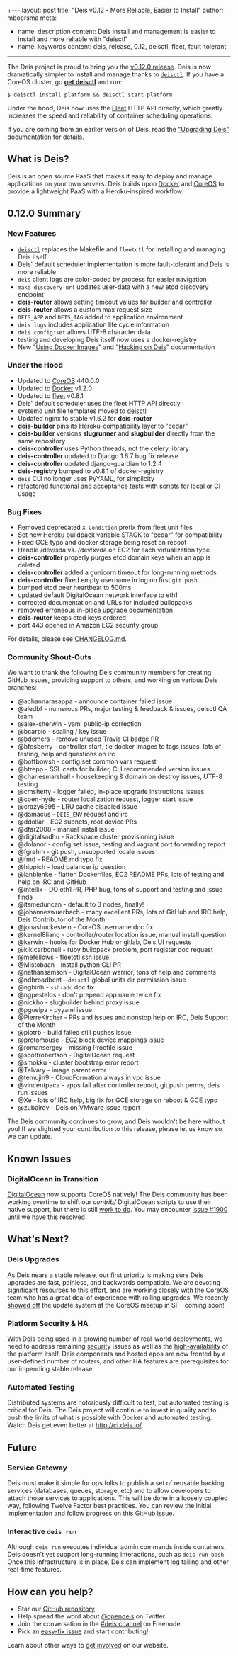 +---
layout: post
title: "Deis v0.12 - More Reliable, Easier to Install"
author: mboersma
meta:
  - name: description
    content: Deis install and management is easier to install and more reliable with "deisctl"
  - name: keywords
    content: deis, release, 0.12, deisctl, fleet, fault-tolerant
---

The Deis project is proud to bring you the [v0.12.0 release](https://github.com/deis/deis/releases/tag/v0.12.0). Deis is now dramatically simpler to install and manage thanks to [`deisctl`](https://github.com/deis/deisctl#deis-control-utility). If you have a CoreOS cluster, go [**get deisctl**](https://github.com/deis/deisctl#installation) and run:

```console
$ deisctl install platform && deisctl start platform
```

Under the hood, Deis now uses the [Fleet](https://github.com/coreos/fleet) HTTP API directly, which greatly increases the speed and reliability of container scheduling operations.

If you are coming from an earlier version of Deis, read the ["Upgrading Deis"](http://docs.deis.io/en/latest/operations/upgrading-deis/) documentation for details.

## What is Deis?

Deis is an open source PaaS that makes it easy to deploy and manage applications on your own servers. Deis builds upon [Docker](http://docker.io/) and [CoreOS](https://coreos.com/) to provide a lightweight PaaS with a Heroku-inspired workflow.

## 0.12.0 Summary

### New Features

- [`deisctl`](https://github.com/deis/deisctl#deis-control-utility) replaces the Makefile and `fleetctl` for installing and managing Deis itself
- Deis' default scheduler implementation is more fault-tolerant and Deis is more reliable
- `deis` client logs are color-coded by process for easier navigation
- `make discovery-url` updates user-data with a new etcd discovery endpoint
- **deis-router** allows setting timeout values for builder and controller
- **deis-router** allows a custom max request size
- `DEIS_APP` and `DEIS_TAG` added to application environment
- `deis logs` includes application life cycle information
- `deis config:set` allows UTF-8 character data
- testing and developing Deis itself now uses a docker-registry
- New "[Using Docker Images](http://docs.deis.io/en/latest/using_deis/using-docker-images/)" and "[Hacking on Deis](http://docs.deis.io/en/latest/contributing/hacking/)" documentation


### Under the Hood

- Updated to [CoreOS](https://coreos.com/) 440.0.0
- Updated to [Docker](http://docker.io/) v1.2.0
- Updated to [fleet](https://github.com/coreos/fleet) v0.8.1
- Deis' default scheduler uses the fleet HTTP API directly
- systemd unit file templates moved to [deisctl](https://github.com/deis/deisctl)
- Updated nginx to stable v1.6.2 for **deis-router**
- **deis-builder** pins its Heroku-compatibility layer to "cedar"
- **deis-builder** versions **slugrunner** and **slugbuilder** directly from the same repository
- **deis-controller** uses Python threads, not the celery library
- **deis-controller** updated to Django 1.6.7 bug fix release
- **deis-controller** updated django-guardian to 1.2.4
- **deis-registry** bumped to v0.8.1 of docker-registry
- `deis` CLI no longer uses PyYAML, for simplicity
- refactored functional and acceptance tests with scripts for local or CI usage


### Bug Fixes

- Removed deprecated `X-Condition` prefix from fleet unit files
- Set new Heroku buildpack variable STACK to "cedar" for compatibility
- Fixed GCE typo and docker storage being reset on reboot
- Handle /dev/sda vs. /dev/xvda on EC2 for each virtualization type
- **deis-controller** properly purges etcd domain keys when an app is deleted
- **deis-controller** added a gunicorn timeout for long-running methods
- **deis-controller** fixed empty username in log on first `git push`
- bumped etcd peer heartbeat to 500ms
- updated default DigitalOcean network interface to eth1
- corrected documentation and URLs for included buildpacks
- removed erroneous in-place upgrade documentation
- **deis-router** keeps etcd keys ordered
- port 443 opened in Amazon EC2 security group

For details, please see [CHANGELOG.md](https://github.com/deis/deis/blob/master/CHANGELOG.md).


### Community Shout-Outs

We want to thank the following Deis community members for creating GitHub issues,
providing support to others, and working on various Deis branches:

* @achannarasappa - announce container failed issue
* @aledbf - numerous PRs, major testing & feedback & issues, deisctl QA team
* @alex-sherwin - yaml public-ip correction
* @bcarpio - scaling / key issue
* @bdemers - remove unused Travis CI badge PR
* @bfosberry - controller start, tie docker images to tags issues, lots of testing, help and questions on irc
* @boffbowsh - config:set common vars request
* @btrepp - SSL certs for builder, CLI recommended version issues
* @charlesmarshall - housekeeping & domain on destroy issues, UTF-8 testing
* @cmshetty - logger failed, in-place upgrade instructions issues
* @coen-hyde - router localization request, logger start issue
* @crazy6995 - LRU cache disabled issue
* @damacus - `DEIS_ENV` request and irc
* @ddollar - EC2 subnets, root device PRs
* @dfar2008 - manual install issue
* @digitalsadhu - Rackspace cluster provisioning issue
* @dolanor - config:set issue, testing and vagrant port forwarding report
* @fgrehm - git push, unsupported locale issues
* @fmd - README.md typo fix
* @hippich - load balancer ip question
* @ianblenke - flatten Dockerfiles, EC2 README PRs, lots of testing and help on IRC and GitHub
* @intellix - DO eth1 PR, PHP bug, tons of support and testing and issue finds
* @itsmeduncan - default to 3 nodes, finally!
* @johanneswuerbach - many excellent PRs, lots of GitHub and IRC help, Deis Contributor of the Month
* @jonashuckestein - CoreOS username doc fix
* @kernel8liang - controller/router location issue, manual install question
* @kerwin - hooks for Docker Hub or gitlab, Deis UI requests
* @kikicarbonell - ruby buildpack problem, port register doc request
* @mefellows - fleetctl ssh issue
* @Mistobaan - install python CLI PR
* @nathansamson - DigitalOcean warrior, tons of help and comments
* @ndbroadbent - `deisctl` global units dir permission issue
* @ngbinh - `ssh-add` doc fix
* @ngpestelos - don't prepend app name twice fix
* @nickho - slugbuilder behind proxy issue
* @pguelpa - pyyaml issue
* @PierreKircher - PRs and issues and nonstop help on IRC, Deis Support of the Month
* @piotrb - build failed still pushes issue
* @protomouse - EC2 block device mappings issue
* @romansergey - missing Procfile issue
* @scottrobertson - DigitalOcean request
* @smokku - cluster bootstrap error report
* @Telvary - image parent error
* @temujin9 - CloudFormation always in vpc issue
* @vincentpaca - apps fail after controller reboot, git push perms, deis run issues
* @Xe - lots of IRC help, big fix for GCE storage on reboot & GCE typo
* @zubairov - Deis on VMware issue report

The Deis community continues to grow, and Deis wouldn't be here without you! If we slighted your contribution to this release, please let us know so we can update.


## Known Issues

### DigitalOcean in Transition

[DigitalOcean](https://www.digitalocean.com/) now supports CoreOS natively! The Deis community has been working overtime to shift our *contrib/* DigitalOcean scripts to use their native support, but there is still [work to do](https://github.com/deis/deis/pull/1776). You may encounter [issue #1900](https://github.com/deis/deis/issues/1900) until we have this resolved.


## What's Next?

### Deis Upgrades

As Deis nears a stable release, our first priority is making sure Deis upgrades are fast, painless, and backwards compatible. We are devoting significant resources to this effort, and are working closely with the CoreOS team who has a great deal of experience with rolling upgrades. We recently [showed off](http://gabrtv.github.io/deis-coreos-meetup-2014/#/) the update system at the CoreOS meetup in SF--coming soon!

### Platform Security & HA

With Deis being used in a growing number of real-world deployments, we need to address remaining [security](https://github.com/deis/deis/issues?labels=security&state=open) issues as well as the [high-availability](https://github.com/deis/deis/issues/984) of the platform itself. Deis components and hosted apps are now fronted by a user-defined number of routers, and other HA features are prerequisites for our impending stable release.

### Automated Testing

Distributed systems are notoriously difficult to test, but automated testing is critical for Deis. The Deis project will continue to invest in quality and to push the limits of what is possible with Docker and automated testing. Watch Deis get even better at http://ci.deis.io/.

## Future

### Service Gateway

Deis must make it simple for ops folks to publish a set of reusable backing services (databases, queues, storage, etc) and to allow developers to attach those services to applications. This will be done in a loosely coupled way, following Twelve Factor best practices. You can review the initial implementation and follow progress [on this GitHub issue](https://github.com/opdemand/deis/issues/231).

### Interactive `deis run`
Although `deis run` executes individual admin commands inside containers, Deis doesn't yet support long-running interactions, such as `deis run bash`. Once this infrastructure is in place, Deis can implement log tailing and other real-time features.

## How can you help?

* Star our [GitHub repository](https://github.com/opdemand/deis)
* Help spread the word about [@opendeis](http://twitter.com/opendeis) on Twitter
* Join the conversation in the [#deis channel](https://botbot.me/freenode/deis/) on Freenode
* Pick an [easy-fix issue](https://github.com/deis/deis/issues?labels=easy-fix&state=open) and start contributing!

Learn about other ways to [get involved](http://deis.io/get-involved/) on our website.
